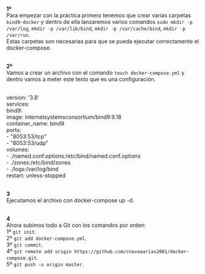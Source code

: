 **1º**<br>
Para empezar con la práctica primero tenemos que crear varias carpetas `bind9-docker` y dentro de ella lanzaremos varios comandos `sudo mkdir -p /var/log`, `mkdir -p /var/lib/bind`, `mkdir -p /var/cache/bind`, `mkdir -p /var/run`.<br>
Estas carpetas son necesarias para que se pueda ejecutar correctamente el docker-compose.<br><br>

**2º**<br>
Vamos a crear un archivo con el comando `touch docker-compose.yml` y dentro vamos a meter este texto que es una configuración.<br><br>

version: '3.8' <br>
services: <br>
  bind9: <br>
    image: internetsystemsconsortium/bind9:9.18 <br>
    container_name: bind9 <br>
    ports: <br>
      - "8053:53/tcp"<br>
      - "8053:53/udp"<br>
    volumes:  <br>
      - ./named.conf.options:/etc/bind/named.conf.options<br>
      - ./zones:/etc/bind/zones<br>
      - ./logs:/var/log/bind<br>
    restart: unless-stopped<br><br>

**3**<br>
Ejecutamos el archivo con docker-compose up -d.<br><br>

**4**<br>
Ahora subimos todo a Git con los comandos por orden:<br>
1º `git init`.<br>
2º `git add docker-compose.yml`.<br>
3º `git commit`.<br>
4º `git remote add origin https://github.com/cnovoaarias2001/docker-compose.git`.<br>
5º `git push -u origin master`.<br>
